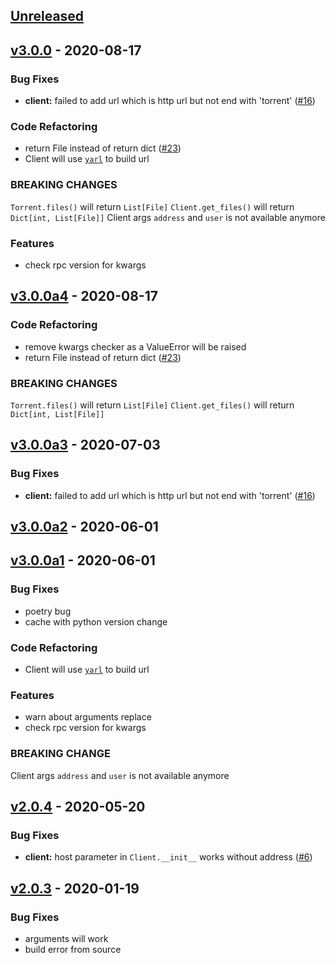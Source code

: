 ## [Unreleased](https://github.com/Trim21/transmission-rpc/compare/v3.0.0...HEAD)

## [v3.0.0](https://github.com/Trim21/transmission-rpc/compare/v3.0.0a4...v3.0.0) - 2020-08-17

### Bug Fixes
- **client:** failed to add url which is http url but not end with 'torrent' ([#16](https://github.com/Trim21/transmission-rpc/issues/16))

### Code Refactoring
- return File instead of return dict ([#23](https://github.com/Trim21/transmission-rpc/issues/23))
- Client will use [`yarl`](https://github.com/aio-libs/yarl) to build url

### BREAKING CHANGES

`Torrent.files()` will return `List[File]`
`Client.get_files()` will return `Dict[int, List[File]]`
Client args `address` and `user` is not available anymore

### Features
- check rpc version for kwargs

## [v3.0.0a4](https://github.com/Trim21/transmission-rpc/compare/v3.0.0a3...v3.0.0a4) - 2020-08-17

### Code Refactoring
- remove kwargs checker as a ValueError will be raised
- return File instead of return dict ([#23](https://github.com/Trim21/transmission-rpc/issues/23))

### BREAKING CHANGES

`Torrent.files()` will return `List[File]`
`Client.get_files()` will return `Dict[int, List[File]]`

## [v3.0.0a3](https://github.com/Trim21/transmission-rpc/compare/v3.0.0a2...v3.0.0a3) - 2020-07-03

### Bug Fixes
- **client:** failed to add url which is http url but not end with 'torrent' ([#16](https://github.com/Trim21/transmission-rpc/issues/16))


## [v3.0.0a2](https://github.com/Trim21/transmission-rpc/compare/v3.0.0a1...v3.0.0a2) - 2020-06-01


## [v3.0.0a1](https://github.com/Trim21/transmission-rpc/compare/v2.0.4...v3.0.0a1) - 2020-06-01

### Bug Fixes
- poetry bug
- cache with python version change

### Code Refactoring
- Client will use [`yarl`](https://github.com/aio-libs/yarl) to build url

### Features
- warn about arguments replace
- check rpc version for kwargs

### BREAKING CHANGE

Client args `address` and `user` is not available anymore


## [v2.0.4](https://github.com/Trim21/transmission-rpc/compare/v2.0.3...v2.0.4) - 2020-05-20

### Bug Fixes
- **client:** host parameter in `Client.__init__` works without address ([#6](https://github.com/Trim21/transmission-rpc/issues/6))


## [v2.0.3](https://github.com/Trim21/transmission-rpc/compare/v1.0.4...v2.0.3) - 2020-01-19

### Bug Fixes
- arguments will work
- build error from source
